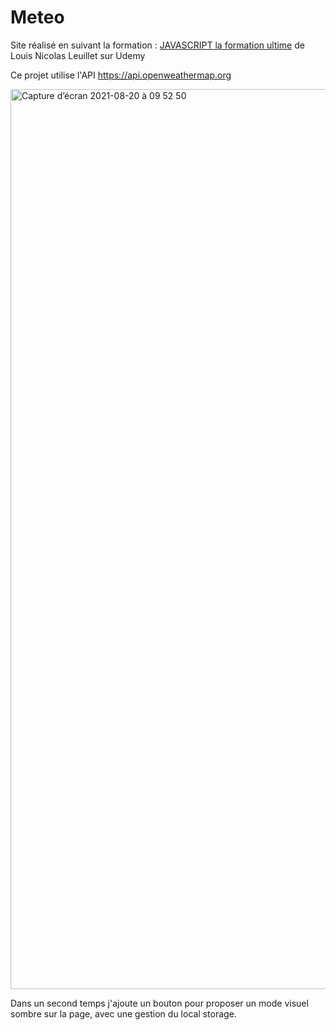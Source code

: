 
# Meteo

Site réalisé en suivant la formation : [JAVASCRIPT la formation ultime](https://www.udemy.com/course/javascript-la-formation-ultime/) de Louis Nicolas Leuillet sur Udemy

Ce projet utilise l'API https://api.openweathermap.org

<img width="1440" alt="Capture d’écran 2021-08-20 à 09 52 50" src="https://user-images.githubusercontent.com/81558396/130200550-42e1c682-26a0-475f-a990-d039be65d69d.png">

Dans un second temps j'ajoute un bouton pour proposer un mode visuel sombre sur la page, avec une gestion du local storage.
